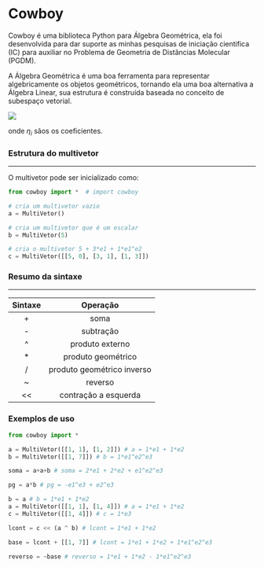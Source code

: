 # Cowboy

Cowboy é uma biblioteca Python para Álgebra Geométrica, ela foi desenvolvida para dar suporte as minhas pesquisas de iniciação cientifica (IC) para auxiliar no Problema de Geometria de Distâncias Molecular (PGDM).

A Álgebra Geométrica é uma boa ferramenta para representar algebricamente os objetos geométricos,  tornando ela uma boa alternativa a Álgebra Linear, sua estrutura é construída baseada no conceito de subespaço vetorial.

![](https://upload.wikimedia.org/wikipedia/commons/2/27/N_vector_positive.svg)

onde $\eta_i$ sãos os coeficientes.

### Estrutura do multivetor

----

O multivetor pode ser inicializado como:

```python
from cowboy import *  # import cowboy

# cria um multivetor vazio
a = MultiVetor()

# cria um multivetor que é um escalar
b = MultiVetor(5)

# cria o multivetor 5 + 3*e1 + 1*e1^e2
c = MultiVetor([[5, 0], [3, 1], [1, 3]])
```

### Resumo da sintaxe

-------

| Sintaxe  | Operação |
|:-:|:-:|
| + |  soma |
| - |  subtração |
|  ^ | produto externo |
| *  | produto geométrico |
| / | produto geométrico inverso |
| ~  | reverso |
| <<  | contração a esquerda |

### Exemplos de uso

```python
from cowboy import *

a = MultiVetor([[1, 1], [1, 2]]) # a = 1*e1 + 1*e2
b = MultiVetor([[1, 7]]) # b = 1*e1^e2^e3

soma = a+a+b # soma = 2*e1 + 2*e2 + e1^e2^e3

pg = a*b # pg = -e1^e3 + e2^e3

b = a # b = 1*e1 + 1*e2
a = MultiVetor([[1, 1], [1, 4]]) # a = 1*e1 + 1*e2
c = MultiVetor([[1, 4]]) # c = 1*e3

lcont = c << (a ^ b) # lcont = 1*e1 + 1*e2

base = lcont + [[1, 7]] # lcont = 1*e1 + 1*e2 + 1*e1^e2^e3

reverso = ~base # reverso = 1*e1 + 1*e2 - 1*e1^e2^e3

```

